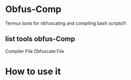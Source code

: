 # Obfus-Comp
Termux tools for obfuscating and compiling bash scripts!!!

## list tools obfus-Comp
Compiler File
Obfuscate File

# How to use it
